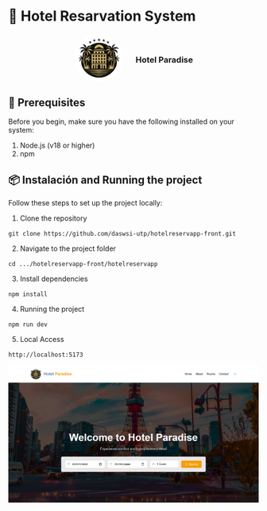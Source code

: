 # 🏨 Hotel Resarvation System
<div align="center">
  <img src="src/assets/images/logohotel.png" alt="Logo" width="100" style="border-radius: 50%; display: inline-block; vertical-align: middle;"/>
  <h3 style="display: inline-block; vertical-align: middle; margin-left: 20px;">Hotel Paradise</h3>
</div>

## 🚀 Prerequisites
Before you begin, make sure you have the following installed on your system:
1. Node.js (v18 or higher)
2. npm

## 📦 Instalación and Running the project
Follow these steps to set up the project locally:
1. Clone the repository
```shell
git clone https://github.com/daswsi-utp/hotelreservapp-front.git
```
2. Navigate to the project folder
```shell
cd .../hotelreservapp-front/hotelreservapp
```
3. Install dependencies
```shell
npm install
```
4. Running the project
```shell
npm run dev
```
5. Local Access
```shell
http://localhost:5173
```

![Captura de mi página](src\assets\images\homepage.png)
